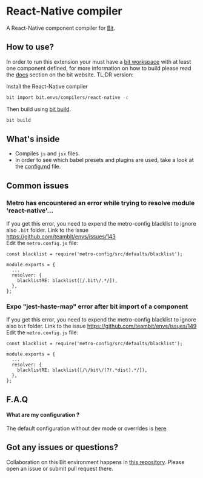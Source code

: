 # React-Native compiler

A React-Native component compiler for [Bit](https://github.com/teambit/bit).

## How to use?

In order to run this extension your must have a [bit workspace](https://docs.bit.dev/docs/concepts#bit-workspace) with at least one component defined, for more information on how to build please read the [docs](https://docs.bit.dev/docs/building-components) section on the bit website. TL;DR version:

Install the React-Native compiler

```bash
bit import bit.envs/compilers/react-native -c
```

Then build using [bit build](https://docs.bitsrc.io/docs/cli-build.html).

```bash
bit build
```

## What's inside

- Compiles `js` and `jsx` files.
- In order to see which babel presets and plugins are used, take a look at the [config.md](config.md) file.

## Common issues

### Metro has encountered an error while trying to resolve module 'react-native'...

If you get this error, you need to expend the metro-config blacklist to ignore also `.bit` folder.
Link to the issue https://github.com/teambit/envs/issues/143  
Edit the `metro.config.js` file:

```
const blacklist = require('metro-config/src/defaults/blacklist');

module.exports = {
  ...
  resolver: {
    blacklistRE: blacklist([/.bit\/.*/]),
  },
};
```

### Expo "jest-haste-map" error after bit import of a component

If you get this error, you need to expend the metro-config blacklist to ignore also `bit` folder.
Link to the issue https://github.com/teambit/envs/issues/149  
Edit the `metro.config.js` file:

```
const blacklist = require('metro-config/src/defaults/blacklist');

module.exports = {
  ...
  resolver: {
    blacklistRE: blacklist([/\/bit\/(?!.*dist).*/]),
  },
};
```

## F.A.Q

#### What are my configuration ?

The default configuration without dev mode or overrides is [here](./config.md).

## Got any issues or questions?

Collaboration on this Bit environment happens in [this repository](https://github.com/teambit/envs). Please open an issue or submit pull request there.

